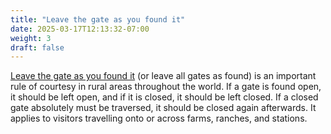 ```yaml
---
title: "Leave the gate as you found it"
date: 2025-03-17T12:13:32-07:00
weight: 3
draft: false
---
```


[Leave the gate as you found it](https://en.wikipedia.org/wiki/Leave_the_gate_as_you_found_it)
(or leave all gates as found) is an
important rule of courtesy in rural areas throughout the world. If a
gate is found open, it should be left open, and if it is closed, it
should be left closed. If a closed gate absolutely must be traversed,
it should be closed again afterwards. It applies to visitors
travelling onto or across farms, ranches, and stations.
